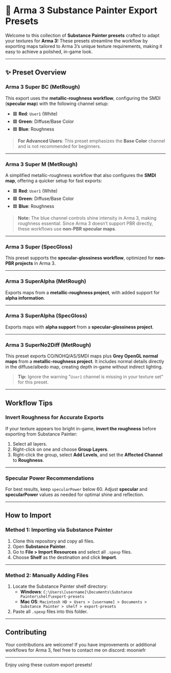 # 🎨 Arma 3 Substance Painter Export Presets

Welcome to this collection of **Substance Painter presets** crafted to adapt your textures for **Arma 3**! These presets streamline the workflow by exporting maps tailored to Arma 3’s unique texture requirements, making it easy to achieve a polished, in-game look.

---

## ✨ Preset Overview

### Arma 3 Super BC (MetRough)

This export uses the **metallic-roughness workflow**, configuring the SMDI (**specular map**) with the following channel setup:

- 🟥 **Red**: `User1` (White)
- 🟩 **Green**: Diffuse/Base Color
- 🟦 **Blue**: Roughness

> **For Advanced Users**: This preset emphasizes the **Base Color** channel and is not recommended for beginners.

---

### Arma 3 Super M (MetRough)

A simplified metallic-roughness workflow that also configures the **SMDI map**, offering a quicker setup for fast exports:

- 🟥 **Red**: `User1` (White)
- 🟩 **Green**: Diffuse/Base Color
- 🟦 **Blue**: Roughness

> **Note:** The blue channel controls shine intensity in Arma 3, making roughness essential. Since Arma 3 doesn’t support PBR directly, these workflows use **non-PBR specular maps**.

---

### Arma 3 Super (SpecGloss)

This preset supports the **specular-glossiness workflow**, optimized for **non-PBR projects** in Arma 3.

---

### Arma 3 SuperAlpha (MetRough)

Exports maps from a **metallic-roughness project**, with added support for **alpha information**.

---

### Arma 3 SuperAlpha (SpecGloss)

Exports maps with **alpha support** from a **specular-glossiness project**.

---

### Arma 3 SuperNo2Diff (MetRough)

This preset exports CO/NOHQ/AS/SMDI maps plus **Grey OpenGL normal maps** from a **metallic-roughness project**. It includes normal details directly in the diffuse/albedo map, creating depth in-game without indirect lighting.

> **Tip:** Ignore the warning "`User1` channel is missing in your texture set" for this preset.

---

## Workflow Tips

### Invert Roughness for Accurate Exports

If your texture appears too bright in-game, **invert the roughness** before exporting from Substance Painter:

1. Select all layers.
2. Right-click on one and choose **Group Layers**.
3. Right-click the group, select **Add Levels**, and set the **Affected Channel** to **Roughness**.

---

### Specular Power Recommendations

For best results, keep `specularPower` below 60. Adjust **specular** and **specularPower** values as needed for optimal shine and reflection.

---

## How to Import

### Method 1: Importing via Substance Painter

1. Clone this repository and copy all files.
2. Open **Substance Painter**.
3. Go to **File > Import Resources** and select all `.spexp` files.
4. Choose **Shelf** as the destination and click **Import**.

---

### Method 2: Manually Adding Files

1. Locate the Substance Painter shelf directory:
   - **Windows**: `C:\Users\[username]\Documents\Substance Painter\shelf\export-presets`
   - **Mac OS**: `Macintosh HD > Users > [username] > Documents > Substance Painter > shelf > export-presets`
2. Paste all `.spexp` files into this folder.

---

## Contributing

Your contributions are welcome! If you have improvements or additional workflows for Arma 3, feel free to contact me on discord: mooniefr

---

Enjoy using these custom export presets!
